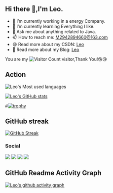 ## Hi there 👋,I'm Leo.

- 🔭 I’m currently working in a energy Company.
- 🌱 I’m currently learning Everything I like.
- 💬 Ask me about anything related to Java.
- 📫 How to reach me: M2942894660@163.com
- 😄 Read more about my CSDN: [Leo](https://gaoziman.blog.csdn.net/)
- 🥳 Read more about my Blog: [Leo](https://manamn.space/)

You are my ![Visitor Count](https://profile-counter.glitch.me/wisdom-zhe/count.svg) visitor,Thank You!:kissing_heart::kissing_heart:


## Action
![Leo's Most used languages](https://github-readme-stats.vercel.app/api/top-langs/?username=gaoziman&layout=compact&hide_border=true&langs_count=10)


[![Leo's GitHub stats](https://github-readme-stats.vercel.app/api?username=gaoziman)](https://github.com/anuraghazra/github-readme-stats)

#[![trophy](https://github-profile-trophy.vercel.app/?username=sun0225SUN)](https://github.com/ryo-ma/github-profile-trophy)



## GitHub streak
[![GitHub Streak](https://github-readme-streak-stats.herokuapp.com/?user=gaoziman)](https://git.io/streak-stats&theme=dark)


### Social
![](https://stats.justsong.cn/api/github?username=gaoziman&theme=dark)
![](https://stats.justsong.cn/api/csdn?id=qq_58608526&theme=dark)
![](https://stats.justsong.cn/api/juejin?id=2467719176022094&theme=dark)
![](https://stats.justsong.cn/api/zhihu?username=yan-yu-16-31-21&theme=dark)



## GitHub Readme Activity Graph
[![Leo's github activity graph](https://github-readme-activity-graph.vercel.app/graph?username=gaoziman&theme=xcode)](https://github.com/ashutosh00710/github-readme-activity-graph)

